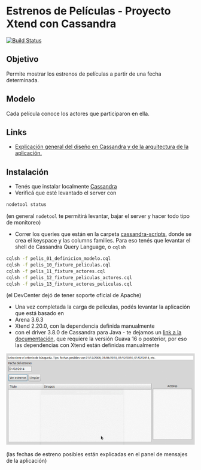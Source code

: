 # Estrenos de Películas - Proyecto Xtend con Cassandra

[![Build Status](https://travis-ci.org/uqbar-project/eg-peliculas-cassandra.svg?branch=master)](https://travis-ci.org/uqbar-project/eg-peliculas-cassandra)

## Objetivo
Permite mostrar los estrenos de películas a partir de una fecha determinada. 

## Modelo
Cada película conoce los actores que participaron en ella.

## Links

* [Explicación general del diseño en Cassandra y de la arquitectura de la aplicación.](https://docs.google.com/document/d/1BgEonT2emC0gLoujYAfzJaB2nmphyJc78H8rm2nrZg4/edit?usp=sharing)

## Instalación

* Tenés que instalar localmente [Cassandra](http://cassandra.apache.org/)
* Verificá que esté levantado el server con

```bash
nodetool status
```

(en general `nodetool` te permitirá levantar, bajar el server y hacer todo tipo de monitoreo)

* Correr los queries que están en la carpeta [cassandra-scripts](cassandra-scripts), donde se crea el keyspace y las columns families. Para eso tenés que levantar el shell de Cassandra Query Language, o `cqlsh`

```bash
cqlsh -f pelis_01_definicion_modelo.cql 
cqlsh -f pelis_10_fixture_peliculas.cql 
cqlsh -f pelis_11_fixture_actores.cql 
cqlsh -f pelis_12_fixture_peliculas_actores.cql 
cqlsh -f pelis_13_fixture_actores_peliculas.cql 
```

(el DevCenter dejó de tener soporte oficial de Apache)

* Una vez completada la carga de películas, podés levantar la aplicación que está basado en
 * Arena 3.6.3
 * Xtend 2.20.0, con la dependencia definida manualmente
 * con el driver 3.8.0 de Cassandra para Java - te dejamos un [link a la documentación](http://docs.datastax.com/en/developer/java-driver/), que requiere la versión Guava 16 o posterior, por eso las dependencias con Xtend están definidas manualmente

![video](video/demoApp.gif)

(las fechas de estreno posibles están explicadas en el panel de mensajes de la aplicación)

